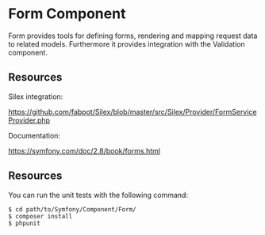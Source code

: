 Form Component
==============

Form provides tools for defining forms, rendering and mapping request data to
related models. Furthermore it provides integration with the Validation
component.

Resources
---------

Silex integration:

https://github.com/fabpot/Silex/blob/master/src/Silex/Provider/FormServiceProvider.php

Documentation:

https://symfony.com/doc/2.8/book/forms.html

Resources
---------

You can run the unit tests with the following command:

    $ cd path/to/Symfony/Component/Form/
    $ composer install
    $ phpunit
